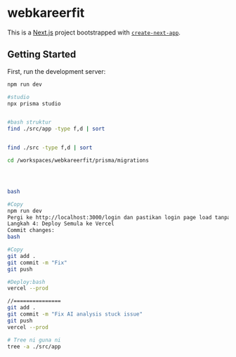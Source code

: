 # webkareerfit

This is a [Next.js](https://nextjs.org) project bootstrapped with [`create-next-app`](https://nextjs.org/docs/app/api-reference/cli/create-next-app).

## Getting Started

First, run the development server:

```bash
npm run dev

#studio
npx prisma studio


#bash struktur
find ./src/app -type f,d | sort


find ./src -type f,d | sort

cd /workspaces/webkareerfit/prisma/migrations




bash

#Copy
npm run dev
Pergi ke http://localhost:3000/login dan pastikan login page load tanpa error.
Langkah 4: Deploy Semula ke Vercel
Commit changes:
bash

#Copy
git add .
git commit -m "Fix"
git push

#Deploy:bash
vercel --prod

//===============
git add .
git commit -m "Fix AI analysis stuck issue"
git push
vercel --prod

# Tree ni guna ni
tree -a ./src/app